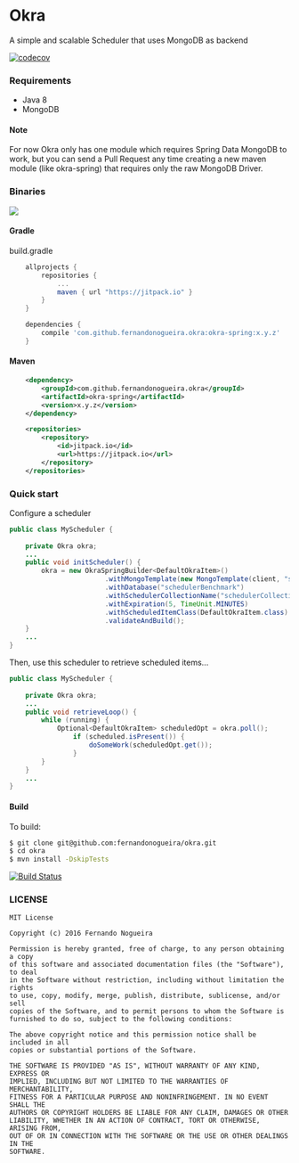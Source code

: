 # Okra
A simple and scalable Scheduler that uses MongoDB as backend

[![codecov](https://codecov.io/gh/fernandonogueira/okra/branch/master/graph/badge.svg)](https://codecov.io/gh/fernandonogueira/okra)

### Requirements

* Java 8
* MongoDB

#### Note
For now Okra only has one module which requires Spring Data MongoDB to work, but you can send a Pull Request any time creating a new maven module (like okra-spring) that requires only the raw MongoDB Driver.

### Binaries

[![](https://jitpack.io/v/fernandonogueira/okra.svg)](https://jitpack.io/#fernandonogueira/okra)

#### Gradle
build.gradle
```groovy
    allprojects {
        repositories {
            ...
            maven { url "https://jitpack.io" }
        }
    }
```

```groovy
    dependencies {
        compile 'com.github.fernandonogueira.okra:okra-spring:x.y.z'
    }
```

#### Maven
```xml
	<dependency>
	    <groupId>com.github.fernandonogueira.okra</groupId>
	    <artifactId>okra-spring</artifactId>
	    <version>x.y.z</version>
	</dependency>

	<repositories>
		<repository>
		    <id>jitpack.io</id>
		    <url>https://jitpack.io</url>
		</repository>
	</repositories>
```

### Quick start

Configure a scheduler
```java
public class MyScheduler {
    
    private Okra okra;
    ...
    public void initScheduler() {
        okra = new OkraSpringBuilder<DefaultOkraItem>()
                        .withMongoTemplate(new MongoTemplate(client, "schedulerBenchmark"))
                        .withDatabase("schedulerBenchmark")
                        .withSchedulerCollectionName("schedulerCollection")
                        .withExpiration(5, TimeUnit.MINUTES)
                        .withScheduledItemClass(DefaultOkraItem.class)
                        .validateAndBuild();        
    }
    ...    
}
```

Then, use this scheduler to retrieve scheduled items...

```java
public class MyScheduler {
    
    private Okra okra;
    ...    
    public void retrieveLoop() {
        while (running) {
            Optional<DefaultOkraItem> scheduledOpt = okra.poll();
                if (scheduled.isPresent()) {
                    doSomeWork(scheduledOpt.get());                
                }    
        }
    }
    ...    
}
```
#### Build

To build:

```bash
$ git clone git@github.com:fernandonogueira/okra.git
$ cd okra
$ mvn install -DskipTests
```
[![Build Status](https://travis-ci.org/fernandonogueira/okra.svg?branch=master)](https://travis-ci.org/fernandonogueira/okra)

### LICENSE
```
MIT License

Copyright (c) 2016 Fernando Nogueira

Permission is hereby granted, free of charge, to any person obtaining a copy
of this software and associated documentation files (the "Software"), to deal
in the Software without restriction, including without limitation the rights
to use, copy, modify, merge, publish, distribute, sublicense, and/or sell
copies of the Software, and to permit persons to whom the Software is
furnished to do so, subject to the following conditions:

The above copyright notice and this permission notice shall be included in all
copies or substantial portions of the Software.

THE SOFTWARE IS PROVIDED "AS IS", WITHOUT WARRANTY OF ANY KIND, EXPRESS OR
IMPLIED, INCLUDING BUT NOT LIMITED TO THE WARRANTIES OF MERCHANTABILITY,
FITNESS FOR A PARTICULAR PURPOSE AND NONINFRINGEMENT. IN NO EVENT SHALL THE
AUTHORS OR COPYRIGHT HOLDERS BE LIABLE FOR ANY CLAIM, DAMAGES OR OTHER
LIABILITY, WHETHER IN AN ACTION OF CONTRACT, TORT OR OTHERWISE, ARISING FROM,
OUT OF OR IN CONNECTION WITH THE SOFTWARE OR THE USE OR OTHER DEALINGS IN THE
SOFTWARE.
```